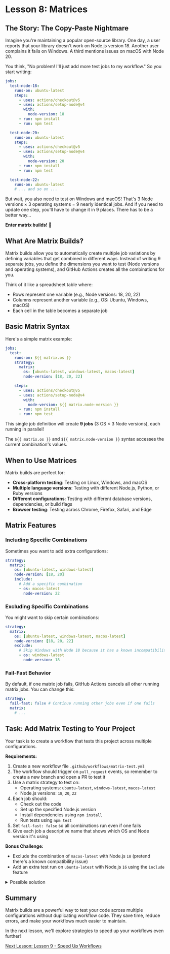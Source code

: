 # Lesson 8: Matrices

## The Story: The Copy-Paste Nightmare

Imagine you're maintaining a popular open-source library. One day, a user reports that your library doesn't work on
Node.js version 18. Another user complains it fails on Windows. A third mentions issues on macOS with Node 20.

You think, "No problem! I'll just add more test jobs to my workflow." So you start writing:

```yaml
jobs:
  test-node-18:
    runs-on: ubuntu-latest
    steps:
      - uses: actions/checkout@v5
      - uses: actions/setup-node@v4
        with:
          node-version: 18
      - run: npm install
      - run: npm test

  test-node-20:
    runs-on: ubuntu-latest
    steps:
      - uses: actions/checkout@v5
      - uses: actions/setup-node@v4
        with:
          node-version: 20
      - run: npm install
      - run: npm test

  test-node-22:
    runs-on: ubuntu-latest
    # ... and so on ...
```

But wait, you also need to test on Windows and macOS! That's 3 Node versions × 3 operating systems = 9 nearly identical
jobs. And if you need to update one step, you'll have to change it in 9 places. There has to be a better way...

**Enter matrix builds!** 🎯

## What Are Matrix Builds?

Matrix builds allow you to automatically create multiple job variations by defining variables that get combined in
different ways. Instead of writing 9 separate jobs, you define the dimensions you want to test (Node versions and
operating systems), and GitHub Actions creates all the combinations for you.

Think of it like a spreadsheet table where:

- Rows represent one variable (e.g., Node versions: 18, 20, 22)
- Columns represent another variable (e.g., OS: Ubuntu, Windows, macOS)
- Each cell in the table becomes a separate job

## Basic Matrix Syntax

Here's a simple matrix example:

```yaml
jobs:
  test:
    runs-on: ${{ matrix.os }}
    strategy:
      matrix:
        os: [ubuntu-latest, windows-latest, macos-latest]
        node-version: [18, 20, 22]

    steps:
      - uses: actions/checkout@v5
      - uses: actions/setup-node@v4
        with:
          node-version: ${{ matrix.node-version }}
      - run: npm install
      - run: npm test
```

This single job definition will create **9 jobs** (3 OS × 3 Node versions), each running in parallel!

The `${{ matrix.os }}` and `${{ matrix.node-version }}` syntax accesses the current combination's values.

## When to Use Matrices

Matrix builds are perfect for:

- **Cross-platform testing**: Testing on Linux, Windows, and macOS
- **Multiple language versions**: Testing with different Node.js, Python, or Ruby versions
- **Different configurations**: Testing with different database versions, dependencies, or build flags
- **Browser testing**: Testing across Chrome, Firefox, Safari, and Edge

## Matrix Features

### Including Specific Combinations

Sometimes you want to add extra configurations:

```yaml
strategy:
  matrix:
    os: [ubuntu-latest, windows-latest]
    node-version: [18, 20]
    include:
      # Add a specific combination
      - os: macos-latest
        node-version: 22
```

### Excluding Specific Combinations

You might want to skip certain combinations:

```yaml
strategy:
  matrix:
    os: [ubuntu-latest, windows-latest, macos-latest]
    node-version: [18, 20, 22]
    exclude:
      # Skip Windows with Node 18 because it has a known incompatibility we won't try to fix
      - os: windows-latest
        node-version: 18
```

### Fail-Fast Behavior

By default, if one matrix job fails, GitHub Actions cancels all other running matrix jobs. You can change this:

```yaml
strategy:
  fail-fast: false # Continue running other jobs even if one fails
  matrix:
    # ...
```

## Task: Add Matrix Testing to Your Project

Your task is to create a workflow that tests this project across multiple configurations.

**Requirements:**

1. Create a new workflow file `.github/workflows/matrix-test.yml`
2. The workflow should trigger on `pull_request` events, so remember to create a new branch and open a PR to test it
3. Use a matrix strategy to test on:
   - Operating systems: `ubuntu-latest`, `windows-latest`, `macos-latest`
   - Node.js versions: `18`, `20`, `22`
4. Each job should:
   - Check out the code
   - Set up the specified Node.js version
   - Install dependencies using `npm install`
   - Run tests using `npm test`
5. Set `fail-fast: false` so all combinations run even if one fails
6. Give each job a descriptive name that shows which OS and Node version it's using

**Bonus Challenge:**

- Exclude the combination of `macos-latest` with Node.js `18` (pretend there's a known compatibility issue)
- Add an extra test run on `ubuntu-latest` with Node.js `16` using the `include` feature

<details>
  <summary>Possible solution</summary>

```yaml
name: Matrix Testing

on:
  pull_request:

jobs:
  test:
    name: Test on ${{ matrix.os }} with Node ${{ matrix.node-version }}
    runs-on: ${{ matrix.os }}

    strategy:
      fail-fast: false
      matrix:
        os: [ubuntu-latest, windows-latest, macos-latest]
        node-version: [18, 20, 22]
        exclude:
          # Skip macOS with Node 18 due to known compatibility issue
          - os: macos-latest
            node-version: 18
        include:
          # Add extra test on Ubuntu with Node 16
          - os: ubuntu-latest
            node-version: 16

    steps:
      - name: Check out the code
        uses: actions/checkout@v5

      - name: Set up Node.js ${{ matrix.node-version }}
        uses: actions/setup-node@v4
        with:
          node-version: ${{ matrix.node-version }}

      - name: Install dependencies
        run: npm install

      - name: Run tests
        run: npm test
```

This workflow will create 9 jobs total:

- 3 for ubuntu-latest (Node 16, 18, 20, 22) = 4 jobs
- 3 for windows-latest (Node 18, 20, 22) = 3 jobs
- 2 for macos-latest (Node 20, 22) = 2 jobs (Node 18 excluded)

Each job runs independently and in parallel, giving you comprehensive test coverage across platforms and Node versions!

</details>

## Summary

Matrix builds are a powerful way to test your code across multiple configurations without duplicating workflow code.
They save time, reduce errors, and make your workflows much easier to maintain.

In the next lesson, we'll explore strategies to speed up your workflows even further!

[Next Lesson: Lesson 9 - Speed Up Workflows](009-speed-up-workflows.md)
